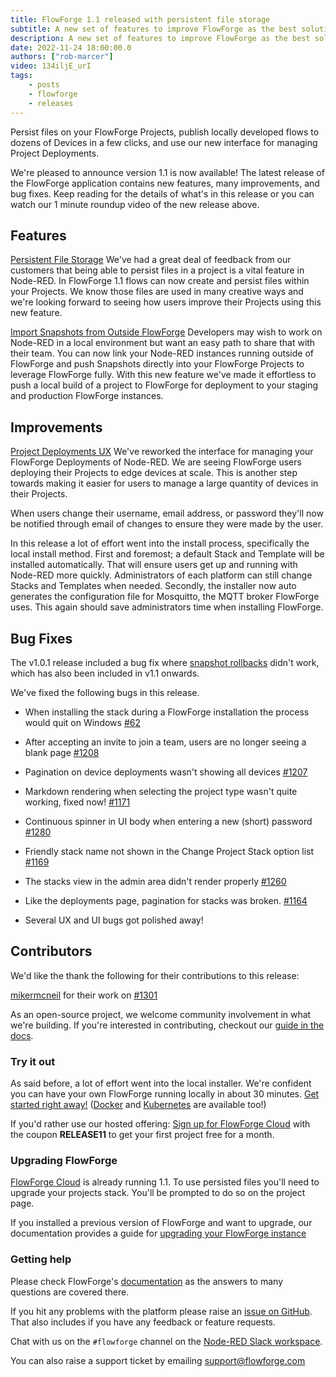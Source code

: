 ```yaml
---
title: FlowForge 1.1 released with persistent file storage
subtitle: A new set of features to improve FlowForge as the best solution for running Node-RED in production in a secure, scalable, and team-based environment.
description: A new set of features to improve FlowForge as the best solution for running Node-RED in production in a secure, scalable, and team-based environment.
date: 2022-11-24 18:00:00.0
authors: ["rob-marcer"]
video: 134iljE_urI
tags:
    - posts
    - flowforge
    - releases
---
```


Persist files on your FlowForge Projects, publish locally developed flows to dozens of Devices in a few clicks, and use our new interface for managing Project Deployments.

<!--more-->

We're pleased to announce version 1.1 is now available! The latest release of the FlowForge application contains new features, many improvements, and bug fixes. Keep reading for the details of what's in this release or you can watch our 1 minute roundup video of the new release above.

## Features

[Persistent File Storage](https://github.com/flowforge/flowforge/issues/998) We've had a great deal of feedback
from our customers that being able to persist files in a project is a vital feature
in Node-RED. In FlowForge 1.1 flows can now create and persist files within
your Projects. We know those files are used in many creative ways and we're looking
forward to seeing how users improve their Projects using this new feature.

[Import Snapshots from Outside FlowForge](https://flowforge.com/docs/user/node-red-tools/) Developers may wish to
work on Node-RED in a local environment but want an easy path to share that with their team. You can now link your Node-RED instances running outside of FlowForge and push Snapshots directly into your FlowForge Projects to leverage FlowForge fully.  With this new feature we've made it effortless to push a local build of a project to FlowForge for deployment to your staging and production FlowForge instances.

## Improvements

[Project Deployments UX](https://github.com/flowforge/flowforge/issues/1046)
We've reworked the interface for managing your FlowForge Deployments of Node-RED.
We are seeing FlowForge users deploying their Projects to edge devices at scale.
This is another step towards making it easier for users to manage a large quantity
of devices in their Projects.

When users change their username, email address, or password they'll now be
notified through email of changes to ensure they were made by the
user.

In this release a lot of effort went into the install process, specifically the
local install method. First and foremost; a default Stack and Template will be
installed automatically. That will ensure users get up and running with
Node-RED more quickly. Administrators of each platform can still change Stacks
and Templates when needed. Secondly, the installer now auto generates the
configuration file for Mosquitto, the MQTT broker FlowForge uses. This again should save
administrators time when installing FlowForge.

## Bug Fixes

The v1.0.1 release included a bug fix where [snapshot rollbacks](https://github.com/flowforge/flowforge/issues/1186)
didn't work, which has also been included in v1.1 onwards.

We've fixed the following bugs in this release.

- When installing the stack during a FlowForge installation the process would quit on Windows [#62](https://github.com/flowforge/installer/issues/62)

- After accepting an invite to join a team, users are no longer seeing a blank page [#1208](https://github.com/flowforge/flowforge/issues/1208)

- Pagination on device deployments wasn't showing all devices [#1207](https://github.com/flowforge/flowforge/issues/1207)

- Markdown rendering when selecting the project type wasn't quite working, fixed now! [#1171](https://github.com/flowforge/flowforge/issues/1171)

- Continuous spinner in UI body when entering a new (short) password [#1280](https://github.com/flowforge/flowforge/issues/1280)

- Friendly stack name not shown in the Change Project Stack option list [#1169](https://github.com/flowforge/flowforge/issues/1169)

- The stacks view in the admin area didn't render properly [#1260](https://github.com/flowforge/flowforge/issues/1260)

- Like the deployments page, pagination for stacks was broken. [#1164](https://github.com/flowforge/flowforge/issues/1164)

- Several UX and UI bugs got polished away!

## Contributors

We'd like the thank the following for their contributions to this release:

[mikermcneil](https://github.com/mikermcneil) for their work on [#1301](https://github.com/flowforge/flowforge/pull/1301)

As an open-source project, we welcome community involvement in what we're building.
If you're interested in contributing, checkout our [guide in the docs](https://flowforge.com/docs/contribute/).

### Try it out

As said before, a lot of effort went into the local installer. We're confident
you can have your own FlowForge running locally in about 30 minutes.
[Get started right away!](https://flowforge.com/docs/install/local/)
([Docker](https://flowforge.com/docs/install/docker/) and [Kubernetes](https://flowforge.com/docs/install/kubernetes/)
are available too!)

If you'd rather use our hosted offering: [Sign up for FlowForge Cloud](https://app.flowforge.com/account/create?code=RELEASE11)
with the coupon **RELEASE11** to get your first project free for a month.

### Upgrading FlowForge

[FlowForge Cloud](https://app.flowforge.com) is already running 1.1. To use
persisted files you'll need to upgrade your projects stack. You'll be prompted
to do so on the project page.

If you installed a previous version of FlowForge and want to upgrade, our documentation provides a
guide for [upgrading your FlowForge instance](https://flowforge.com/docs/upgrade/)

### Getting help

Please check FlowForge's [documentation](https://flowforge.com/docs/) as the answers to many questions are covered there.

If you hit any problems with the platform please raise an [issue on GitHub](https://github.com/flowforge/flowforge/issues).
That also includes if you have any feedback or feature requests.

Chat with us on the `#flowforge` channel on the [Node-RED Slack workspace](https://nodered.org/slack).

You can also raise a support ticket by emailing [support@flowforge.com](mailto:support@flowforge.com)
